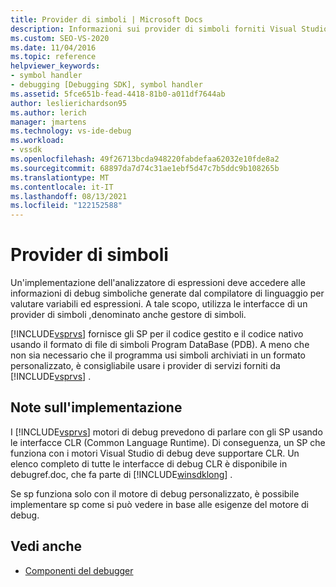 ```yaml
---
title: Provider di simboli | Microsoft Docs
description: Informazioni sui provider di simboli forniti Visual Studio per consentire a un analizzatore di espressioni di valutare variabili ed espressioni.
ms.custom: SEO-VS-2020
ms.date: 11/04/2016
ms.topic: reference
helpviewer_keywords:
- symbol handler
- debugging [Debugging SDK], symbol handler
ms.assetid: 5fce651b-fead-4418-81b0-a011df7644ab
author: leslierichardson95
ms.author: lerich
manager: jmartens
ms.technology: vs-ide-debug
ms.workload:
- vssdk
ms.openlocfilehash: 49f26713bcda948220fabdefaa62032e10fde8a2
ms.sourcegitcommit: 68897da7d74c31ae1ebf5d47c7b5ddc9b108265b
ms.translationtype: MT
ms.contentlocale: it-IT
ms.lasthandoff: 08/13/2021
ms.locfileid: "122152588"
---
```

# <a name="symbol-provider"></a>Provider di simboli
Un'implementazione dell'analizzatore di espressioni deve accedere alle informazioni di debug simboliche generate dal compilatore di linguaggio per valutare variabili ed espressioni. A tale scopo, utilizza le interfacce di un provider di simboli ,denominato anche gestore di simboli.

 [!INCLUDE[vsprvs](../../code-quality/includes/vsprvs_md.md)] fornisce gli SP per il codice gestito e il codice nativo usando il formato di file di simboli Program DataBase (PDB). A meno che non sia necessario che il programma usi simboli archiviati in un formato personalizzato, è consigliabile usare i provider di servizi forniti da [!INCLUDE[vsprvs](../../code-quality/includes/vsprvs_md.md)] .

## <a name="implementation-notes"></a>Note sull'implementazione
 I [!INCLUDE[vsprvs](../../code-quality/includes/vsprvs_md.md)] motori di debug prevedono di parlare con gli SP usando le interfacce CLR (Common Language Runtime). Di conseguenza, un SP che funziona con i motori Visual Studio di debug deve supportare CLR. Un elenco completo di tutte le interfacce di debug CLR è disponibile in debugref.doc, che fa parte di [!INCLUDE[winsdklong](../../deployment/includes/winsdklong_md.md)] .

 Se sp funziona solo con il motore di debug personalizzato, è possibile implementare sp come si può vedere in base alle esigenze del motore di debug.

## <a name="see-also"></a>Vedi anche
- [Componenti del debugger](../../extensibility/debugger/debugger-components.md)
